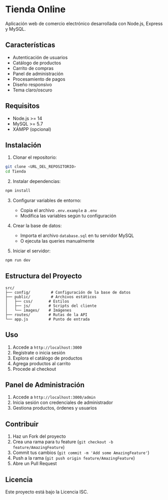 # Tienda Online

Aplicación web de comercio electrónico desarrollada con Node.js, Express y MySQL.

## Características

- Autenticación de usuarios
- Catálogo de productos
- Carrito de compras
- Panel de administración
- Procesamiento de pagos
- Diseño responsivo
- Tema claro/oscuro

## Requisitos

- Node.js >= 14
- MySQL >= 5.7
- XAMPP (opcional)

## Instalación

1. Clonar el repositorio:
```bash
git clone <URL_DEL_REPOSITORIO>
cd Tienda
```

2. Instalar dependencias:
```bash
npm install
```

3. Configurar variables de entorno:
   - Copia el archivo `.env.example` a `.env`
   - Modifica las variables según tu configuración

4. Crear la base de datos:
   - Importa el archivo `database.sql` en tu servidor MySQL
   - O ejecuta las queries manualmente

5. Iniciar el servidor:
```bash
npm run dev
```

## Estructura del Proyecto

```
src/
├── config/         # Configuración de la base de datos
├── public/         # Archivos estáticos
│   ├── css/       # Estilos
│   ├── js/        # Scripts del cliente
│   └── images/    # Imágenes
├── routes/        # Rutas de la API
└── app.js         # Punto de entrada
```

## Uso

1. Accede a `http://localhost:3000`
2. Regístrate o inicia sesión
3. Explora el catálogo de productos
4. Agrega productos al carrito
5. Procede al checkout

## Panel de Administración

1. Accede a `http://localhost:3000/admin`
2. Inicia sesión con credenciales de administrador
3. Gestiona productos, órdenes y usuarios

## Contribuir

1. Haz un Fork del proyecto
2. Crea una rama para tu feature (`git checkout -b feature/AmazingFeature`)
3. Commit tus cambios (`git commit -m 'Add some AmazingFeature'`)
4. Push a la rama (`git push origin feature/AmazingFeature`)
5. Abre un Pull Request

## Licencia

Este proyecto está bajo la Licencia ISC. 